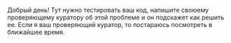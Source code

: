Добрый день! Тут нужно тестировать ваш код, напишите своюему проверяющему куратору об этой проблеме и  он подскажет как решить ее. Если я ваш проверяющий куратор, то постараюсь посмотреть в ближайшее время.
